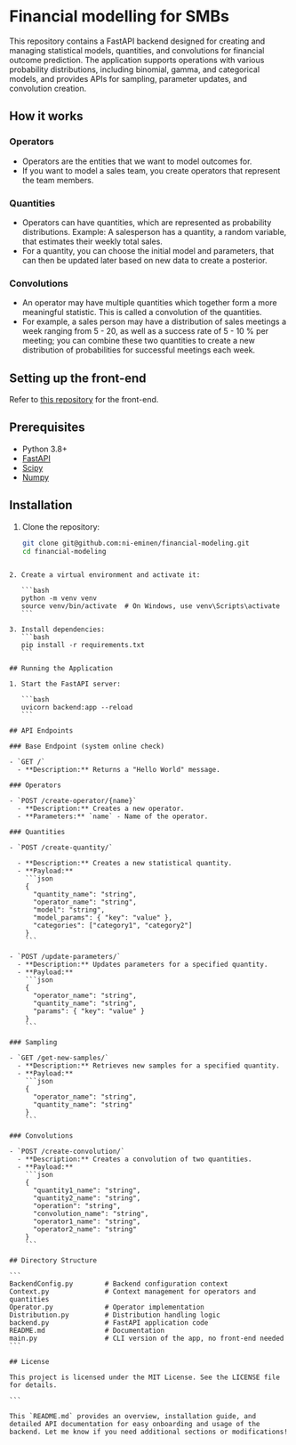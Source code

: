 # Financial modelling for SMBs

This repository contains a FastAPI backend designed for creating and managing statistical models, quantities, and convolutions for financial outcome prediction. The application supports operations with various probability distributions, including binomial, gamma, and categorical models, and provides APIs for sampling, parameter updates, and convolution creation.

## How it works

### Operators

- Operators are the entities that we want to model outcomes for.
- If you want to model a sales team, you create operators that represent the team members.

### Quantities

- Operators can have quantities, which are represented as probability distributions. Example: A salesperson has a quantity, a random variable, that estimates their weekly total sales.
- For a quantity, you can choose the initial model and parameters, that can then be updated later based on new data to create a posterior.

### Convolutions

- An operator may have multiple quantities which together form a more meaningful statistic. This is called a convolution of the quantities.
- For example, a sales person may have a distribution of sales meetings a week ranging from 5 - 20, as well as a success rate of 5 - 10 % per meeting; you can combine these two quantities to create a new distribution of probabilities for successful meetings each week.

## Setting up the front-end

Refer to [this repository](https://github.com/ni-eminen/financial-modeling-front) for the front-end.

## Prerequisites

- Python 3.8+
- [FastAPI](https://fastapi.tiangolo.com/)
- [Scipy](https://www.scipy.org/)
- [Numpy](https://numpy.org/)

## Installation

1. Clone the repository:
   ```bash
   git clone git@github.com:ni-eminen/financial-modeling.git
   cd financial-modeling
   ```

````

2. Create a virtual environment and activate it:

   ```bash
   python -m venv venv
   source venv/bin/activate  # On Windows, use venv\Scripts\activate
   ```

3. Install dependencies:
   ```bash
   pip install -r requirements.txt
   ```

## Running the Application

1. Start the FastAPI server:

   ```bash
   uvicorn backend:app --reload
   ```

## API Endpoints

### Base Endpoint (system online check)

- `GET /`
  - **Description:** Returns a "Hello World" message.

### Operators

- `POST /create-operator/{name}`
  - **Description:** Creates a new operator.
  - **Parameters:** `name` - Name of the operator.

### Quantities

- `POST /create-quantity/`

  - **Description:** Creates a new statistical quantity.
  - **Payload:**
    ```json
    {
      "quantity_name": "string",
      "operator_name": "string",
      "model": "string",
      "model_params": { "key": "value" },
      "categories": ["category1", "category2"]
    }
    ```

- `POST /update-parameters/`
  - **Description:** Updates parameters for a specified quantity.
  - **Payload:**
    ```json
    {
      "operator_name": "string",
      "quantity_name": "string",
      "params": { "key": "value" }
    }
    ```

### Sampling

- `GET /get-new-samples/`
  - **Description:** Retrieves new samples for a specified quantity.
  - **Payload:**
    ```json
    {
      "operator_name": "string",
      "quantity_name": "string"
    }
    ```

### Convolutions

- `POST /create-convolution/`
  - **Description:** Creates a convolution of two quantities.
  - **Payload:**
    ```json
    {
      "quantity1_name": "string",
      "quantity2_name": "string",
      "operation": "string",
      "convolution_name": "string",
      "operator1_name": "string",
      "operator2_name": "string"
    }
    ```

## Directory Structure

```
BackendConfig.py        # Backend configuration context
Context.py              # Context management for operators and quantities
Operator.py             # Operator implementation
Distribution.py         # Distribution handling logic
backend.py              # FastAPI application code
README.md               # Documentation
main.py                 # CLI version of the app, no front-end needed
```

## License

This project is licensed under the MIT License. See the LICENSE file for details.

```

This `README.md` provides an overview, installation guide, and detailed API documentation for easy onboarding and usage of the backend. Let me know if you need additional sections or modifications!

````
